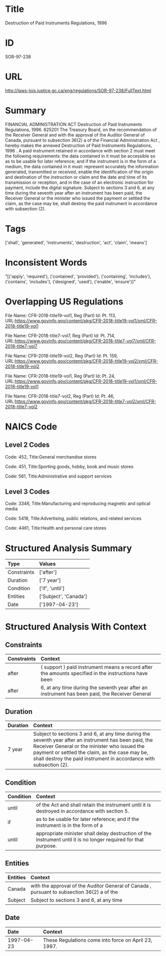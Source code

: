 # Title
Destruction of Paid Instruments Regulations, 1996


# ID
SOR-97-238

# URL
http://laws-lois.justice.gc.ca/eng/regulations/SOR-97-238/FullText.html


# Summary
FINANCIAL ADMINISTRATION ACT Destruction of Paid Instruments Regulations, 1996.
825201 The Treasury Board, on the recommendation of the Receiver General and with the approval of the Auditor General of Canada, pursuant to subsection 36(2) a  of the  Financial Administration Act , hereby makes the annexed  Destruction of Paid Instruments Regulations, 1996 .
A paid instrument retained in accordance with section 2 must meet the following requirements: the data contained in it must be accessible so as to be usable for later reference; and if the instrument is in the form of a medium, the data contained in it must: represent accurately the information generated, transmitted or received, enable the identification of the origin and destination of the instruction or claim and the date and time of its transmission or reception, and in the case of an electronic instruction for payment, include the digital signature.
Subject to sections 3 and 6, at any time during the seventh year after an instrument has been paid, the Receiver General or the minister who issued the payment or settled the claim, as the case may be, shall destroy the paid instrument in accordance with subsection (2).


# Tags
['shall', 'generated', 'instruments', 'destruction', 'act', 'claim', 'means']


# Inconsistent Words
"[('apply', 'required'), ('contained', 'provided'), ('containing', 'includes'), ('contains', 'includes'), ('designed', 'used'), ('enable', 'ensure')]"


# Overlapping US Regulations
File Name: CFR-2018-title19-vol1, Reg (Part) Id: Pt. 113, URL:https://www.govinfo.gov/content/pkg/CFR-2018-title19-vol1/xml/CFR-2018-title19-vol1

File Name: CFR-2018-title7-vol7, Reg (Part) Id: Pt. 714, URL:https://www.govinfo.gov/content/pkg/CFR-2018-title7-vol7/xml/CFR-2018-title7-vol7

File Name: CFR-2018-title19-vol2, Reg (Part) Id: Pt. 159, URL:https://www.govinfo.gov/content/pkg/CFR-2018-title19-vol2/xml/CFR-2018-title19-vol2

File Name: CFR-2018-title19-vol1, Reg (Part) Id: Pt. 24, URL:https://www.govinfo.gov/content/pkg/CFR-2018-title19-vol1/xml/CFR-2018-title19-vol1

File Name: CFR-2018-title7-vol2, Reg (Part) Id: Pt. 46, URL:https://www.govinfo.gov/content/pkg/CFR-2018-title7-vol2/xml/CFR-2018-title7-vol2




# NAICS Code
## Level 2 Codes
Code: 452, Title:General merchandise stores

Code: 451, Title:Sporting goods, hobby, book and music stores

Code: 561, Title:Administrative and support services




## Level 3 Codes
Code: 3346, Title:Manufacturing and reproducing magnetic and optical media

Code: 5418, Title:Advertising, public relations, and related services

Code: 4461, Title:Health and personal care stores







# Structured Analysis Summary
| Type        | Values                |
|:------------|:----------------------|
| Constraints | ['after']             |
| Duration    | ['7 year']            |
| Condition   | ['if', 'until']       |
| Entities    | ['Subject', 'Canada'] |
| Date        | ['1997-04-23']        |


# Structured Analysis With Context
 


## Constraints
| Constraints   | Context                                                                                                |
|:--------------|:-------------------------------------------------------------------------------------------------------|
| after         | ( support ) paid instrument  means a record  after the amounts specified in the instructions have been |
| after         | 6, at any time during the seventh year after an instrument has been paid, the Receiver General         |


## Duration
| Duration   | Context                                                                                                                                                                                                                                                                        |
|:-----------|:-------------------------------------------------------------------------------------------------------------------------------------------------------------------------------------------------------------------------------------------------------------------------------|
| 7 year     | Subject to sections 3 and 6, at any time during the seventh year after an instrument has been paid, the Receiver General or the minister who issued the payment or settled the claim, as the case may be, shall destroy the paid instrument in accordance with subsection (2). |


## Condition
| Condition   | Context                                                                                                          |
|:------------|:-----------------------------------------------------------------------------------------------------------------|
| until       | of the Act and shall retain the instrument until  it is destroyed in accordance with section 5.                  |
| if          | as to be usable for later reference; and if the instrument is in the form of a                                   |
| until       | appropriate minister shall delay destruction of the instrument until  it is no longer required for that purpose. |


## Entities
| Entities   | Context                                                                                    |
|:-----------|:-------------------------------------------------------------------------------------------|
| Canada     | with the approval of the Auditor General of Canada , pursuant to subsection 36(2) a of the |
| Subject    | Subject to sections 3 and 6, at any time                                                   |


## Date
| Date       | Context                                              |
|:-----------|:-----------------------------------------------------|
| 1997-04-23 | These Regulations come into force on April 23, 1997. |


